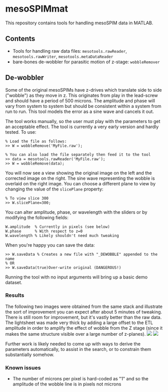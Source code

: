 # mesoSPIMmat

This repository contains tools for handling mesoSPIM data in MATLAB.

## Contents
* Tools for handling raw data files: `mesotools.rawReader`, `mesotools.rawWriter`, `mesotools.metaDataReader`
* bare-bones de-wobbler for parasitic motion of z-stage: `wobbleRemover`


## De-wobbler
Some of the original mesoSPIMs have z-drives which translate side to side ("wobble") as they move in z. 
This originates from play in the lead-screw and should have a period of 500 microns.
The amplitude and phase will vary from system to system but should be consistent within a system from run to run. 
This tool models the error as a sine wave and cancels it out.

The tool works manually, so the user must play with the parameters to get an acceptable effect.
The tool is currently a very early version and hardly tested. 
To use:

```
% Load the file as follows:
>> W = wobbleRemove('MyFile.raw');

% You can also load the file separately then feed it to the tool
>> data = mesotools.rawReader('MyFile.raw'); 
>> W = wobbleRemove(data);
```

You will now see a view showing the original image on the left and the corrected image on the right.
The sine wave representing the wobble is overlaid on the right image. 
You can choose a different plane to view by changing the value of the `slicePlane` property:

```
% To view slice 300
>> W.slicePlane=300;
```
You can alter amplitude, phase, or wavelength with the sliders or by modifying the following fields:
```
W.amplitude  % Currently in pixels (see below)
W.phase      % With respect to z=0
W.wavelength % Likely shouldn't need much tweaking
```

When you're happy you can save the data:
```
>> W.saveData % Creates a new file with "_DEWOBBLE" appended to the name
% OR
>> W.saveData(true)Over-write original (DANGEROUS!)
```

Running the tool with no input arguments will bring up a basic demo dataset. 

### Results
The following two images were obtained from the same stack and illustrate the sort of improvement you can expect after about 5 minutes of tweaking. 
There is still room for improvement, but it's vastly better than the raw data.
The lightsheet was made very thick by adding a large offset to the ETL amplitude in order to amplify the effect of wobble from the Z stage (since it makes the same structure visible over a large number of z-planes). 
<img src="https://github.com/mesoSPIM/mesoSPIMmat/wiki/images/wobble1.png" />
<img src="https://github.com/mesoSPIM/mesoSPIMmat/wiki/images/wobble2.png" />

Further work is likely needed to come up with ways to derive the parameters automatically, to assist in the search, or to constrain them substantially somehow.


### Known issues
* The number of microns per pixel is hard-coded as "1" and so the amplitude of the wobble line is in pixels not microns

